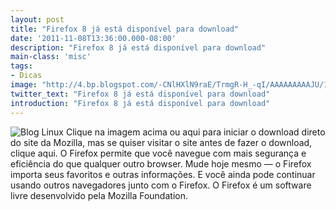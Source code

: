 ```yaml
---
layout: post
title: "Firefox 8 já está disponível para download"
date: '2011-11-08T13:36:00.000-08:00'
description: "Firefox 8 já está disponível para download"
main-class: 'misc'
tags:
- Dicas
image: "http://4.bp.blogspot.com/-CNlHXlN9raE/TrmgR-H_-qI/AAAAAAAAAJU/13zkuz1v6JA/s72-c/firefox8.png"
twitter_text: "Firefox 8 já está disponível para download"
introduction: "Firefox 8 já está disponível para download"
---
```

![Blog Linux](http://4.bp.blogspot.com/-CNlHXlN9raE/TrmgR-H_-qI/AAAAAAAAAJU/13zkuz1v6JA/s320/firefox8.png "Blog Linux")
Clique na imagem acima ou aqui para iniciar o download direto do site da Mozilla, mas se quiser visitar o site antes de fazer o download, clique aqui.
 O Firefox permite que você navegue com mais segurança e eficiência do que qualquer outro browser. Mude hoje mesmo — o Firefox importa seus favoritos e outras informações. E você ainda pode continuar usando outros navegadores junto com o Firefox.
 O Firefox é um software livre desenvolvido pela Mozilla Foundation.
